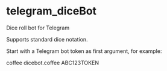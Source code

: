# telegram_diceBot
Dice roll bot for Telegram

Supports standard dice notation.

Start with a Telegram bot token as first argument, for example:

coffee dicebot.coffee ABC123TOKEN
